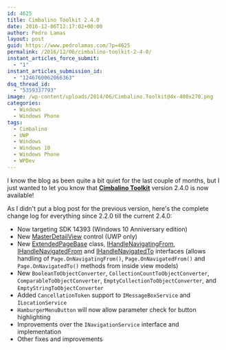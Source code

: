 ```yaml
---
id: 4625
title: Cimbalino Toolkit 2.4.0
date: 2016-12-06T12:17:02+00:00
author: Pedro Lamas
layout: post
guid: https://www.pedrolamas.com/?p=4625
permalink: /2016/12/06/cimbalino-toolkit-2-4-0/
instant_articles_force_submit:
  - "1"
instant_articles_submission_id:
  - "1246760062066363"
dsq_thread_id:
  - "5359337793"
image: /wp-content/uploads/2014/06/Cimbalino.Toolkit@4x-400x270.png
categories:
  - Windows
  - Windows Phone
tags:
  - Cimbalino
  - UWP
  - Windows
  - Windows 10
  - Windows Phone
  - WPDev
---
```

I know the blog as been quite a bit quiet for the last couple of months, but I just wanted to let you know that [**Cimbalino Toolkit**](http://cimbalino.org/) version 2.4.0 is now available!

As I didn't put a blog post for the previous version, here's the complete change log for everything since 2.2.0 till the current 2.4.0:

 * Now targeting SDK 14393 (Windows 10 Anniversary edition)
 * New [MasterDetailView](https://github.com/Cimbalino/Cimbalino-Toolkit/blob/master/src/Cimbalino.Toolkit.Controls%20(UWP)/Controls/MasterDetailView.cs) control (UWP only)
 * New [ExtendedPageBase](https://github.com/Cimbalino/Cimbalino-Toolkit/blob/master/src/Cimbalino.Toolkit%20(WP8)/Controls/ExtendedPageBase.cs) class, [IHandleNavigatingFrom](https://github.com/Cimbalino/Cimbalino-Toolkit/blob/master/src/Cimbalino.Toolkit.Core%20(Portable)/Handlers/IHandleNavigatingFrom.cs), [IHandleNavigatedFrom](https://github.com/Cimbalino/Cimbalino-Toolkit/blob/master/src/Cimbalino.Toolkit.Core%20(Portable)/Handlers/IHandleNavigatedFrom.cs) and [IHandleNavigatedTo](https://github.com/Cimbalino/Cimbalino-Toolkit/blob/master/src/Cimbalino.Toolkit.Core%20(Portable)/Handlers/IHandleNavigatedTo.cs) interfaces (allows handling of `Page.OnNavigatingFrom()`, `Page.OnNavigatedFrom()` and `Page.OnNavigatedTo()` methods from inside view models)
 * New `BooleanToObjectConverter`, `CollectionCountToObjectConverter`, `ComparableToObjectConverter`, `EmptyCollectionToObjectConverter`, and `EmptyStringToObjectConverter`
 * Added `CancellationToken` support to `IMessageBoxService` and `ILocationService`
 * `HamburgerMenuButton` will now allow parameter check for button highlighting
 * Improvements over the `INavigationService` interface and implementation
 * Other fixes and improvements